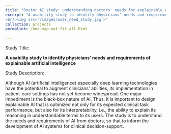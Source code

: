 ```yaml
---
title: "Doctor AI study: understanding doctors' needs for explainable AI"
excerpt: "A usability study to identify physicians’ needs and requirements of explainable artificial intelligence
<br/><img src='/images/user_need_study.jpg'>"
collection: projects
permalink: /one-map-not-fit-all.html

---
```


Study Title:

**A usability study to identify physicians’ needs and requirements of explainable artificial intelligence**

Study Description:

Although AI (artificial intelligence) especially deep learning technologies have the potential to augment clinicians' abilities, its implementation in patient-care settings has not yet become widespread. One major impediment is the black-box nature of AI. Thus, it is important to design explainable AI that is optimized not only for its expected clinical task performance, but also for its interpretability, i.e., the ability to explain its reasoning in understandable terms to its users. The study is to understand the needs and requirements of AI from doctors, so that to inform the development of AI systems for clinical decision-support.
